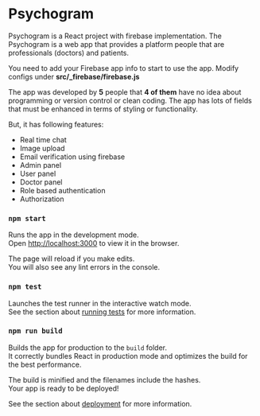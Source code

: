 # Psychogram

Psychogram is a React project with firebase implementation.  The Psychogram is a web app that provides a platform people that are professionals (doctors) and patients.

You need to add your Firebase app info to start to use the app. 
Modify configs under **src/_firebase/firebase.js**

The app was developed by **5** people that **4 of them** have no idea about programming or version control or clean coding. 
The app has lots of fields that must be enhanced in terms of styling or functionality.

But, it has following features: 
- Real time chat
- Image upload
- Email verification using firebase
- Admin panel
- User panel
- Doctor panel
- Role based authentication 
- Authorization

### `npm start`

Runs the app in the development mode.<br />
Open [http://localhost:3000](http://localhost:3000) to view it in the browser.

The page will reload if you make edits.<br />
You will also see any lint errors in the console.

### `npm test`

Launches the test runner in the interactive watch mode.<br />
See the section about [running tests](https://facebook.github.io/create-react-app/docs/running-tests) for more information.

### `npm run build`

Builds the app for production to the `build` folder.<br />
It correctly bundles React in production mode and optimizes the build for the best performance.

The build is minified and the filenames include the hashes.<br />
Your app is ready to be deployed!

See the section about [deployment](https://facebook.github.io/create-react-app/docs/deployment) for more information.
